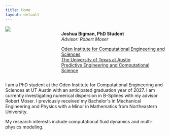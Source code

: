 ```yaml
---
title: Home
layout: default
---
```

<div id="twosided">
  <div id="left" style="float: left; max-width: 30%;border: 10px"> 
    <img src="images/profile.jpg" />
  </div>
  <div id="right" style="float: right; width: 65%; vertical-align: middle;">
    <p> <b>Joshua Bigman, PhD Student</b><br> 
        <em>Advisor: Robert Moser</em></p>
    <p> <a href="https://oden.utexas.edu" target="blank">Oden Institute for Computational Engineering and Sciences</a><br>
    <a href="https://utexas.edu" target="blank">The University of Texas at Austin</a><br>
    <a href="https://pecos.oden.utexas.edu" target="blank">Predictive Engineering and Computational Science</a></p>
  </div>
</div>
<div id="clearer" style="clear: both"> </div>

I am a PhD student at the Oden Institute for Computational Engineering and Sciences at UT Austin with an anticipated graduation year of 2027. I am currently investigating numerical dispersion in B-Splines with my advisor Robert Moser. I previously received my Bachelor's in Mechanical Engineering and Physics with a Minor in Mathematics from Northeastern University.

My research interests include computational fluid dynamics and multi-physics modeling.
